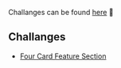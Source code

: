 Challanges can be found [here](https://www.frontendmentor.io/challenges) 🙂

## Challanges
- [Four Card Feature Section](./four-card-feature-section)